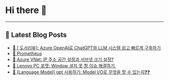 # Hi there 👋
---
## 📕 Latest Blog Posts
- [📖 [ 도서리뷰]: Azure OpenAI로 ChatGPT와 LLM 시스템 쉽고 빠르게 구축하기](https://honge1122.tistory.com/113)
- [📖 Prometheus](https://honge1122.tistory.com/112)
- [📖 Azure VNet: IP 주소 공간 설정과 서브넷 크기 설정?](https://honge1122.tistory.com/111)
- [📖 Lenovo PC 포맷: Window 설치 못 함 이슈 해결하기 ️](https://honge1122.tistory.com/110)
- [📖 [Language Model] gpt 사용하기: Model I/O로 무엇을 할 수 있는지❓❓](https://honge1122.tistory.com/109)
